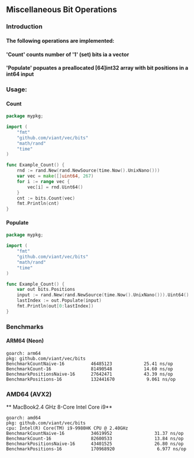 ## Miscellaneous Bit Operations

### Introduction

#### The following operations are implemented:

#### 'Count' counts number of '1' (set) bits ia a vector

#### 'Populate' popuates a preallocated [64]int32 array with bit positions in a int64 input

### Usage:

#### Count

```go
package mypkg;

import (
	"fmt"
	"github.com/viant/vec/bits"
	"math/rand"
	"time"
)

func Example_Count() {
	rnd := rand.New(rand.NewSource(time.Now().UnixNano()))
	var vec = make([]uint64, 267)
	for i := range vec {
		vec[i] = rnd.Uint64()
	}
	cnt := bits.Count(vec)
	fmt.Println(cnt)
}
```

#### Populate

```go
package mypkg;

import (
	"fmt"
	"github.com/viant/vec/bits"
	"math/rand"
	"time"
)

func Example_Count() {
	var out bits.Positions
	input := rand.New(rand.NewSource(time.Now().UnixNano())).Uint64()
	lastIndex := out.Populate(input)
	fmt.Println(out[0:lastIndex])
}
```

### Benchmarks
#### ARM64 (Neon)

```text
goarch: arm64
pkg: github.com/viant/vec/bits
BenchmarkCountNaive-16        	46485123	        25.41 ns/op
BenchmarkCount-16             	81490548	        14.60 ns/op
BenchmarkPositionsNaive-16    	27642471	        43.39 ns/op
BenchmarkPositions-16         	132441670	         9.061 ns/op
```

### AMD64 (AVX2)

** MacBook2.4 GHz 8-Core Intel Core i9**

```text
goarch: amd64
pkg: github.com/viant/vec/bits
cpu: Intel(R) Core(TM) i9-9980HK CPU @ 2.40GHz
BenchmarkCountNaive-16          34619952                31.37 ns/op
BenchmarkCount-16               82600533                13.84 ns/op
BenchmarkPositionsNaive-16      43401525                26.80 ns/op
BenchmarkPositions-16           170968920                6.977 ns/op
```
